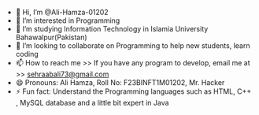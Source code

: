 - 👋 Hi, I’m @Ali-Hamza-01202
- 👀 I’m interested in Programming
- 🌱 I’m studying Information Technology in Islamia University Bahawalpur(Pakistan)
- 💞️ I’m looking to collaborate on Programming to help new students, learn coding 
- 📫 How to reach me >> If you have any program to develop, email me at >> sehraabali73@gmail.com
- 😄 Pronouns: Ali Hamza, Roll No: F23BINFT1M01202, Mr. Hacker
- ⚡ Fun fact: Understand the Programming languages such as HTML, C++ , MySQL database and a little bit expert in Java

<!---
Ali-Hamza-01202/Ali-Hamza-01202 is a ✨ special ✨ repository because its `README.md` (this file) appears on your GitHub profile.
You can click the Preview link to take a look at your changes.
--->
